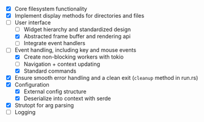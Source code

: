 - [x] Core filesystem functionality
- [x] Implement display methods for directories and files
- [ ] User interface
  - [ ] Widget hierarchy and standardized design
  - [x] Abstracted frame buffer and rendering api
  - [ ] Integrate event handlers
- [ ] Event handling, including key and mouse events
  - [x] Create non-blocking workers with tokio
  - [ ] Navigation + context updating
  - [x] Standard commands
- [x] Ensure smooth error handling and a clean exit (`cleanup` method in run.rs)
- [x] Configuration
  - [x] External config structure
  - [x] Deserialize into context with serde
- [x] Strutopt for arg parsing
- [ ] Logging
